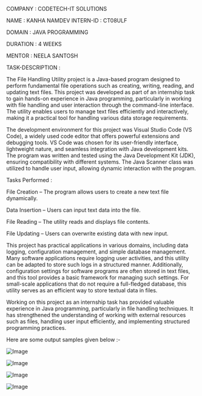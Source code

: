 COMPANY : CODETECH-IT SOLUTIONS

NAME : KANHA NAMDEV
INTERN-ID : CT08ULF

DOMAIN : JAVA PROGRAMMING

DURATION : 4 WEEKS

MENTOR : NEELA SANTOSH

TASK-DESCRIPTION :

The File Handling Utility project is a Java-based program designed to perform fundamental file operations such as creating, writing, reading, and updating text files. This project was developed as part of an internship task to gain hands-on experience in Java programming, particularly in working with file handling and user interaction through the command-line interface. The utility enables users to manage text files efficiently and interactively, making it a practical tool for handling various data storage requirements.

The development environment for this project was Visual Studio Code (VS Code), a widely used code editor that offers powerful extensions and debugging tools. VS Code was chosen for its user-friendly interface, lightweight nature, and seamless integration with Java development kits. The program was written and tested using the Java Development Kit (JDK), ensuring compatibility with different systems. The Java Scanner class was utilized to handle user input, allowing dynamic interaction with the program.

Tasks Performed :

File Creation – The program allows users to create a new text file dynamically.

Data Insertion – Users can input text data into the file.

File Reading – The utility reads and displays file contents.

File Updating – Users can overwrite existing data with new input.

This project has practical applications in various domains, including data logging, configuration management, and simple database management. Many software applications require logging user activities, and this utility can be adapted to store such logs in a structured manner. Additionally, configuration settings for software programs are often stored in text files, and this tool provides a basic framework for managing such settings. For small-scale applications that do not require a full-fledged database, this utility serves as an efficient way to store textual data in files.

Working on this project as an internship task has provided valuable experience in Java programming, particularly in file handling techniques. It has strengthened the understanding of working with external resources such as files, handling user input efficiently, and implementing structured programming practices.

Here are some output samples given below :- 

![Image](https://github.com/user-attachments/assets/c543f731-b986-4866-9d08-1241881019cc)

![Image](https://github.com/user-attachments/assets/19e56c65-3634-463c-890f-5622821cc22f)

![Image](https://github.com/user-attachments/assets/61bdd6cf-bb17-477f-8159-09e11202929b)

![Image](https://github.com/user-attachments/assets/68c02ae9-90b0-4785-b547-11a7d41187fb)
